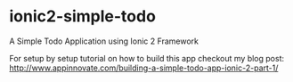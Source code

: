 # ionic2-simple-todo

A Simple Todo Application using Ionic 2 Framework

For setup by setup tutorial on how to build this app checkout my blog post: 
http://www.appinnovate.com/building-a-simple-todo-app-ionic-2-part-1/
